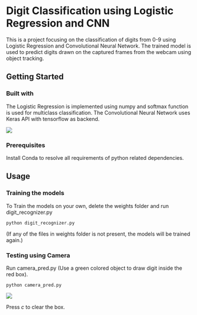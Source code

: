 # Digit Classification using Logistic Regression and CNN 
This is a project focusing on the classification of digits from 0-9 using Logistic Regression and Convolutional Neural Network.
The trained model is used to predict digits drawn on the captured frames from the webcam using object tracking.

## Getting Started

### Built with
The Logistic Regression is implemented using numpy and softmax function is used for multiclass classification.
The Convolutional Neural Network uses Keras API with tensorflow as backend.

<img src= "https://github.com/aliakbar09a/mnist_digits_classification/blob/master/softmax.png">

### Prerequisites
Install Conda to resolve all requirements of python related dependencies.

## Usage

### Training the models
To Train the models on your own, delete the weights folder and run digit_recognizer.py
```
python digit_recognizer.py
```
(If any of the files in weights folder is not present, the models will be trained again.)

### Testing using Camera
Run camera_pred.py (Use a green colored object to draw digit inside the red box).
```
python camera_pred.py
```
<img src= "https://github.com/aliakbar09a/mnist_digits_classification/blob/master/sample.gif">

Press *c* to clear the box.


